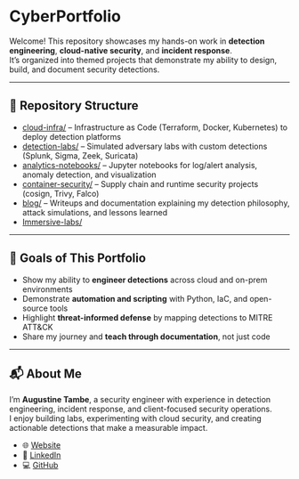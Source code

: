 # CyberPortfolio

Welcome! This repository showcases my hands-on work in **detection engineering**, **cloud-native security**, and **incident response**.  
It’s organized into themed projects that demonstrate my ability to design, build, and document security detections.

---

## 📂 Repository Structure

- [cloud-infra/](cloud-infra/README.md) – Infrastructure as Code (Terraform, Docker, Kubernetes) to deploy detection platforms  
- [detection-labs/](detection-labs/README.md) – Simulated adversary labs with custom detections (Splunk, Sigma, Zeek, Suricata)  
- [analytics-notebooks/](analytics-notebooks/README.md) – Jupyter notebooks for log/alert analysis, anomaly detection, and visualization  
- [container-security/](container-security/README.md) – Supply chain and runtime security projects (cosign, Trivy, Falco)  
- [blog/](blog/README.md) – Writeups and documentation explaining my detection philosophy, attack simulations, and lessons learned
- [Immersive-labs/](Immersive-labs/README.md)

---

## 🎯 Goals of This Portfolio

- Show my ability to **engineer detections** across cloud and on-prem environments  
- Demonstrate **automation and scripting** with Python, IaC, and open-source tools  
- Highlight **threat-informed defense** by mapping detections to MITRE ATT&CK  
- Share my journey and **teach through documentation**, not just code  

---

## 📬 About Me

I’m **Augustine Tambe**, a security engineer with experience in detection engineering, incident response, and client-focused security operations.  
I enjoy building labs, experimenting with cloud security, and creating actionable detections that make a measurable impact.  

- 🌐 [Website](https://atambe.xyz)  
- 💼 [LinkedIn](https://www.linkedin.com/in/augustine-tambe/)  
- 💻 [GitHub](https://github.com/RepTambe)  
